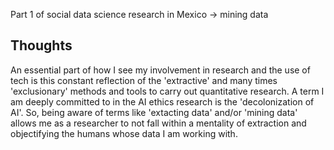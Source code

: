 Part 1 of social data science research in Mexico -> mining data

## Thoughts

An essential part of how I see my involvement in research and the use of tech is this constant reflection of the 'extractive' and many times 'exclusionary' methods and tools to carry out quantitative research. 
A term I am  deeply committed to in the AI ethics research is the 'decolonization of AI'. So, being aware of terms like 'extacting data' and/or 'mining data' allows me as a researcher to not fall within a mentality of extraction and objectifying the humans whose data I am working with.

